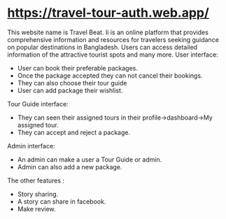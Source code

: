 # https://travel-tour-auth.web.app/

This website name is Travel Beat. Ii is an online platform that provides comprehensive information and resources for travelers seeking guidance on popular destinations in Bangladesh. Users can access detailed information of the attractive tourist spots and many more. 
User interface:
- User can book their preferable packages.
- Once the package accepted they can not cancel their bookings.
- They can also choose their tour guide
- User can add package their wishlist.

Tour Guide interface:
- They can seen their assigned tours in their profile->dashboard->My assigned tour.
- They can accept and reject a package.

Admin interface:
- An admin can make a user a Tour Guide or admin. 
- Admin can also add a new package.

The other features :
- Story sharing.
- A story can share in facebook.
- Make review.
